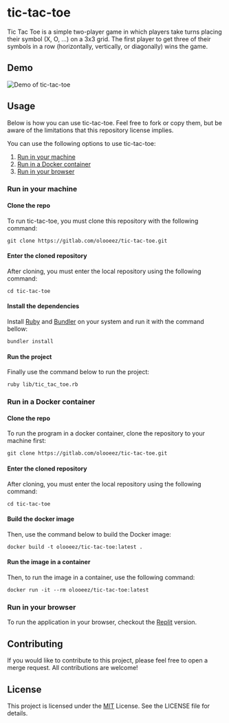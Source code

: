 # tic-tac-toe

Tic Tac Toe is a simple two-player game in which players take turns placing their symbol (X, O, ...) on a 3x3 grid. The first player to get three of their symbols in a row (horizontally, vertically, or diagonally) wins the game.

## Demo

![Demo of tic-tac-toe](https://gitlab.com/olooeez/tic-tac-toe/-/raw/main/img/demo.png)

## Usage

Below is how you can use tic-tac-toe. Feel free to fork or copy them, but be aware of the limitations that this repository license implies.

You can use the following options to use tic-tac-toe:

1. [Run in your machine](#run-in-your-machine)
2. [Run in a Docker container](#run-in-a-docker-container)
3. [Run in your browser](#run-in-your-browser)

### Run in your machine

#### Clone the repo

To run tic-tac-toe, you must clone this repository with the following command:

```
git clone https://gitlab.com/olooeez/tic-tac-toe.git
```

#### Enter the cloned repository

After cloning, you must enter the local repository using the following command:

```
cd tic-tac-toe
```

#### Install the dependencies

Install [Ruby](https://www.ruby-lang.org) and [Bundler](https://bundler.io/) on your system and run it with the command bellow:

```
bundler install
```

#### Run the project

Finally use the command below to run the project:

```
ruby lib/tic_tac_toe.rb
```

### Run in a Docker container

#### Clone the repo

To run the program in a docker container, clone the repository to your machine first:

```
git clone https://gitlab.com/olooeez/tic-tac-toe.git
```

#### Enter the cloned repository

After cloning, you must enter the local repository using the following command:

```
cd tic-tac-toe
```

#### Build the docker image

Then, use the command below to build the Docker image:

```
docker build -t olooeez/tic-tac-toe:latest .
```

#### Run the image in a container

Then, to run the image in a container, use the following command:

```
docker run -it --rm olooeez/tic-tac-toe:latest
```

### Run in your browser

To run the application in your browser, checkout the [Replit](https://replit.com/@olooeez/tic-tac-toe) version.


## Contributing

If you would like to contribute to this project, please feel free to open a merge request. All contributions are welcome!

## License

This project is licensed under the [MIT](https://gitlab.com/olooeez/tic-tac-toe/-/blob/main/LICENSE) License. See the LICENSE file for details.
